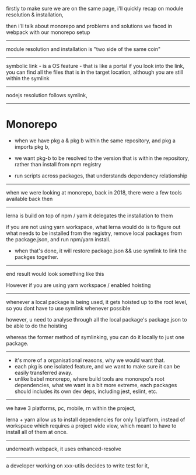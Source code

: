 
firstly to make sure we are on the same page, i'll quickly recap on module resolution & installation,

then i'll talk about monorepo and problems and solutions we faced in webpack with our monorepo setup

---

module resolution and installation is
"two side of the same coin"

---

symbolic link - is a OS feature - that is like a portal
if you look into the link, you can find all the files that is in the target location, although you are still within the symlink

---

nodejs resolution follows symlink, 

---

# Monorepo

- when we have pkg a & pkg b within the same repository, and pkg a imports pkg b,
- we want pkg-b to be resolved to the version that is within the repository, rather than install from npm registry

- run scripts across packages, that understands dependency relationship

---

when we were looking at monorepo, back in 2018,
there were a few tools available back then

---

lerna is build on top of npm / yarn
it delegates the installation to them

if you are not using yarn workspace, what lerna would do is to figure out what needs to be installed from the registry, remove local packages from the package.json, and run npm/yarn install.
- when that's done, it will restore package.json && use symlink to link the packges together.

---

end result would look something like this

However if you are using yarn workspace / enabled hoisting

--- 

whenever a local package is being used, it gets hoisted up to the root level, so you dont have to use symlink whenever possible

however, u need to analyse through all the local package's package.json to be able to do the hoisting

whereas the former method of symlinking, you can do it locally to just one package.

---

- it's more of a organisational reasons, why we would want that.
- each pkg is one isolated feature, and we want to make sure it can be easily transferred away.
- unlike babel monorepo, where build tools are monorepo's root dependencies, 
what we want is a bit more extreme, each packages should includes its own dev deps, including jest, eslint, etc.

---

we have 3 platforms, pc, mobile, rn within the project, 

lerna + yarn allow us to install dependencies for only 1 platform, instead of workspace which requires a project wide view, which meant to have to install all of them at once.

---

underneath webpack, it uses enhanced-resolve

---

a developer working on xxx-utils decides to write test for it, 

